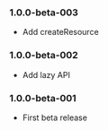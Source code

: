 ### 1.0.0-beta-003

* Add createResource

### 1.0.0-beta-002

* Add lazy API

### 1.0.0-beta-001

* First beta release
